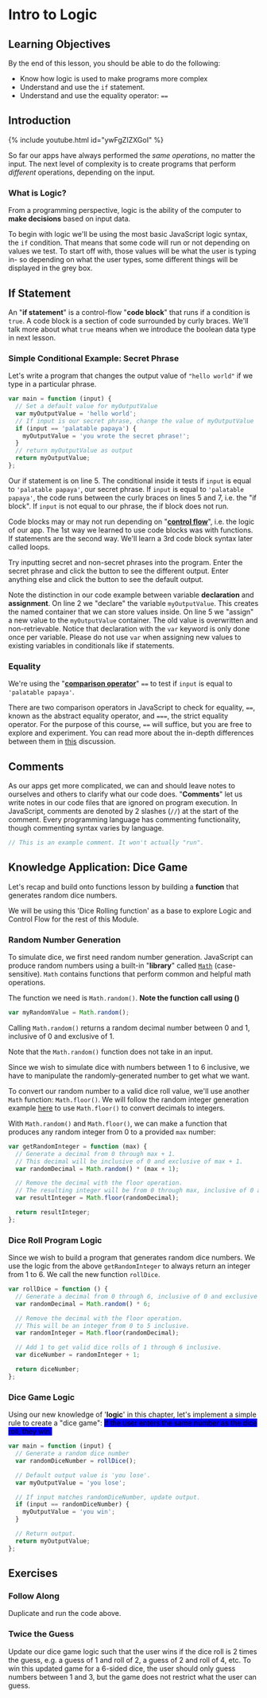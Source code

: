 # Intro to Logic

## Learning Objectives

By the end of this lesson, you should be able to do the following:

* Know how logic is used to make programs more complex
* Understand and use the `if` statement.
* Understand and use the equality operator: `==`

## Introduction

{% include youtube.html id="ywFgZIZXGoI" %}

So far our apps have always performed the _same operations_, no matter the input. The next level of complexity is to create programs that perform _different_ operations, depending on the input.

### What is Logic?

From a programming perspective, logic is the ability of the computer to **make decisions** based on input data.

To begin with logic we'll be using the most basic JavaScript logic syntax, the `if` condition. That means that some code will run or not depending on values we test. To start off with, those values will be what the user is typing in- so depending on what the user types, some different things will be displayed in the grey box.

## If Statement

An "**if statement**" is a control-flow "**code block**" that runs if a condition is `true`. A code block is a section of code surrounded by curly braces. We'll talk more about what `true` means when we introduce the boolean data type in next lesson.

### Simple Conditional Example: Secret Phrase

Let's write a program that changes the output value of `"hello world"` if we type in a particular phrase.

```javascript
var main = function (input) {
  // Set a default value for myOutputValue
  var myOutputValue = 'hello world';
  // If input is our secret phrase, change the value of myOutputValue
  if (input == 'palatable papaya') {
    myOutputValue = 'you wrote the secret phrase!';
  }
  // return myOutputValue as output
  return myOutputValue;
};
```

Our if statement is on line 5. The conditional inside it tests if `input` is equal to `'palatable papaya'`, our secret phrase. If `input` is equal to `'palatable papaya'`, the code runs between the curly braces on lines 5 and 7, i.e. the "if block". If `input` is not equal to our phrase, the if block does not run.

Code blocks may or may not run depending on "[**control flow**](https://en.wikipedia.org/wiki/Control_flow)", i.e. the logic of our app. The 1st way we learned to use code blocks was with functions. If statements are the second way. We'll learn a 3rd code block syntax later called loops.

Try inputting secret and non-secret phrases into the program. Enter the secret phrase and click the button to see the different output. Enter anything else and click the button to see the default output.


Note the distinction in our code example between variable **declaration** and **assignment**. On line 2 we "declare" the variable `myOutputValue`. This creates the named container that we can store values inside. On line 5 we "assign" a new value to the `myOutputValue` container. The old value is overwritten and non-retrievable. Notice that declaration with the `var` keyword is only done once per variable. Please do not use `var` when assigning new values to existing variables in conditionals like if statements.


### Equality

We're using the "[**comparison operator**](https://www.w3schools.com/js/js_comparisons.asp)" `==` to test if `input` is equal to `'palatable papaya'`.


There are two comparison operators in JavaScript to check for equality, `==`, known as the abstract equality operator, and `===`, the strict equality operator. For the purpose of this course, `==` will suffice, but you are free to explore and experiment. You can read more about the in-depth differences between them in [this](https://stackoverflow.com/questions/359494/which-equals-operator-vs-should-be-used-in-javascript-comparisons) discussion.

## Comments

As our apps get more complicated, we can and should leave notes to ourselves and others to clarify what our code does. "**Comments**" let us write notes in our code files that are ignored on program execution. In JavaScript, comments are denoted by 2 slashes (`//`) at the start of the comment. Every programming language has commenting functionality, though commenting syntax varies by language.

```javascript
// This is an example comment. It won't actually "run".
```

## Knowledge Application: Dice Game

Let's recap and build onto functions lesson by building a **function** that generates random dice numbers.

We will be using this 'Dice Rolling function' as a base to explore Logic and Control Flow for the rest of this Module.

### Random Number Generation

To simulate dice, we first need random number generation. JavaScript can produce random numbers using a built-in "**library**" called [`Math`](https://developer.mozilla.org/en-US/docs/Web/JavaScript/Reference/Global_Objects/Math) (case-sensitive). `Math` contains functions that perform common and helpful math operations.

The function we need is `Math.random()`. **Note the function call using ()**

```javascript
var myRandomValue = Math.random();
```

Calling `Math.random()` returns a random decimal number between 0 and 1, inclusive of 0 and exclusive of 1.

Note that the `Math.random()` function does not take in an input.

Since we wish to simulate dice with numbers between 1 to 6 inclusive, we have to manipulate the randomly-generated number to get what we want.

To convert our random number to a valid dice roll value, we'll use another `Math` function: `Math.floor()`. We will follow the random integer generation example [here](https://developer.mozilla.org/en-US/docs/Web/JavaScript/Reference/Global_Objects/Math/random) to use `Math.floor()` to convert decimals to integers.

With `Math.random()` and `Math.floor()`, we can make a function that produces any random integer from 0 to a provided `max` number:

```javascript
var getRandomInteger = function (max) {
  // Generate a decimal from 0 through max + 1.
  // This decimal will be inclusive of 0 and exclusive of max + 1.
  var randomDecimal = Math.random() * (max + 1);

  // Remove the decimal with the floor operation.
  // The resulting integer will be from 0 through max, inclusive of 0 and max.
  var resultInteger = Math.floor(randomDecimal);

  return resultInteger;
};
```

### Dice Roll Program Logic

Since we wish to build a program that generates random dice numbers. We use the logic from the above `getRandomInteger` to always return an integer from 1 to 6. We call the new function `rollDice`.

```javascript
var rollDice = function () {
  // Generate a decimal from 0 through 6, inclusive of 0 and exclusive of 6.
  var randomDecimal = Math.random() * 6;

  // Remove the decimal with the floor operation.
  // This will be an integer from 0 to 5 inclusive.
  var randomInteger = Math.floor(randomDecimal);

  // Add 1 to get valid dice rolls of 1 through 6 inclusive.
  var diceNumber = randomInteger + 1;

  return diceNumber;
};
```

### Dice Game Logic

Using our new knowledge of '**logic**' in this chapter, let's implement a simple rule to create a "dice game": <mark style="background-color:blue;">if the user enters the same number as the dice roll, they win.</mark>

```javascript
var main = function (input) {
  // Generate a random dice number
  var randomDiceNumber = rollDice();

  // Default output value is 'you lose'.
  var myOutputValue = 'you lose';

  // If input matches randomDiceNumber, update output.
  if (input == randomDiceNumber) {
    myOutputValue = 'you win';
  }

  // Return output.
  return myOutputValue;
};
```

## Exercises

### **Follow Along**

Duplicate and run the code above.

### **Twice the Guess**

Update our dice game logic such that the user wins if the dice roll is 2 times the guess, e.g. a guess of 1 and roll of 2, a guess of 2 and roll of 4, etc. To win this updated game for a 6-sided dice, the user should only guess numbers between 1 and 3, but the game does not restrict what the user can guess.
